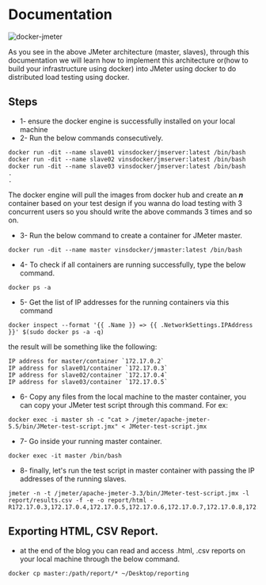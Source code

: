 


# Documentation
![docker-jmeter](https://user-images.githubusercontent.com/94404894/214570631-2fb96de0-910c-4679-b4e7-354f763e882d.png)


As you see in the above JMeter architecture (master, slaves), through this documentation we will learn how to implement this architecture or(how to build your infrastructure using docker) into JMeter using docker to do distributed load testing using docker.
## Steps
* 1-  ensure the docker engine is successfully installed on your local machine
* 2- Run the below commands consecutively.
```Docker
docker run -dit --name slave01 vinsdocker/jmserver:latest /bin/bash
docker run -dit --name slave02 vinsdocker/jmserver:latest /bin/bash
docker run -dit --name slave03 vinsdocker/jmserver:latest /bin/bash
.
.
```
The docker engine will pull the images from docker hub and create an ***n*** container based on your test design if you wanna do load testing with 3 concurrent users so you should write the above commands 3 times and so on.

* 3- Run the below command to create a container for JMeter master. 
``` Docker
docker run -dit --name master vinsdocker/jmmaster:latest /bin/bash
```
* 4- To check if all containers are running successfully, type the below command.

```
docker ps -a
```
* 5- Get the list of IP addresses for the running containers via this command
```
docker inspect --format '{{ .Name }} => {{ .NetworkSettings.IPAddress }}' $(sudo docker ps -a -q)
```

the result will be something like the following:
```
IP address for master/container `172.17.0.2`
IP address for slave01/container `172.17.0.3`
IP address for slave02/container `172.17.0.4`
IP address for slave03/container `172.17.0.5`
```
* 6- Copy any files from the local machine to the master container, you can copy your JMeter test script through this command. For ex: 
```Docker
docker exec -i master sh -c "cat > /jmeter/apache-jmeter-5.5/bin/JMeter-test-script.jmx" < JMeter-test-script.jmx
```
* 7- Go inside your running master container.
```
docker exec -it master /bin/bash
```
* 8- finally, let's run the test script in master container with passing the IP addresses of the running slaves.
``` 
jmeter -n -t /jmeter/apache-jmeter-3.3/bin/JMeter-test-script.jmx -l report/results.csv -f -e -o report/html -R172.17.0.3,172.17.0.4,172.17.0.5,172.17.0.6,172.17.0.7,172.17.0.8,172.17.0.9,172.17.0.10,172.17.0.11,172.17.0.12
```
## Exporting HTML, CSV Report.
* at the end of the blog you can read and access .html, .csv reports on your local machine through the below command.

```
docker cp master:/path/report/* ~/Desktop/reporting
```




